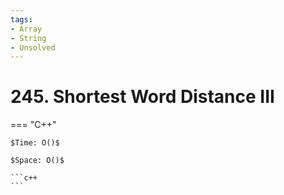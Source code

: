 ```yaml
---
tags:
- Array
- String
- Unsolved
---
```



# 245. Shortest Word Distance III

=== "C++"

    $Time: O()$

    $Space: O()$

    ```c++
    ```